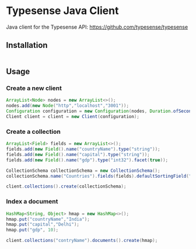 # Typesense Java Client

Java client for the Typesense API: https://github.com/typesense/typesense

## Installation

```

```

## Usage

### Create a new client
```java
ArrayList<Node> nodes = new ArrayList<>();
nodes.add(new Node("http","localhost","3001"));
Configuration configuration = new Configuration(nodes, Duration.ofSeconds(3),"xyz");
Client client = client = new Client(configuration);
 ```

### Create a collection
```java
ArrayList<Field> fields = new ArrayList<>();
fields.add(new Field().name("countryName").type("string"));
fields.add(new Field().name("capital").type("string"));
fields.add(new Field().name("gdp").type("int32").facet(true));

CollectionSchema collectionSchema = new CollectionSchema();
collectionSchema.name("Countries").fields(fields).defaultSortingField("gdp");

client.collections().create(collectionSchema);
```

### Index a document
```java
HashMap<String, Object> hmap = new HashMap<>();
hmap.put("countryName","India");
hmap.put("capital","Delhi");
hmap.put("gdp", 10);

client.collections("contryName").documents().create(hmap);
```